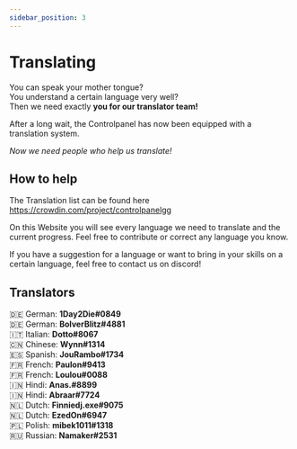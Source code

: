 ```yaml
---
sidebar_position: 3
---
```


# Translating

You can speak your mother tongue?<br/>
You understand a certain language very well?<br/>
Then we need exactly **you for our translator team!**<br/>

After a long wait, the Controlpanel has now been equipped with a translation system.<br/>

_Now we need people who help us translate!_<br/>

## How to help

The Translation list can be found here
https://crowdin.com/project/controlpanelgg

On this Website you will see every language we need to translate and the current progress.
Feel free to contribute or correct any language you know.

If you have a suggestion for a language or want to bring in your skills on a certain language, feel free to contact us on discord!

## Translators

:de: German: **1Day2Die#0849**<br/>
:de: German: **BolverBlitz#4881**<br/>
:it: Italian: **Dotto#8067**<br/>
🇨🇳 Chinese: **Wynn#1314**<br/>
🇪🇸 Spanish: **JouRambo#1734**<br/>
🇫🇷 French: **Paulon#9413**<br/>
🇫🇷 French: **Loulou#0088**<br/>
🇮🇳 Hindi: **Anas.#8899**<br/>
🇮🇳 Hindi: **Abraar#7724**<br/>
🇳🇱 Dutch: **Finniedj.exe#9075**<br/>
🇳🇱 Dutch: **EzedOn#6947**<br/>
🇵🇱 Polish: **mibek1011#1318**<br/>
🇷🇺 Russian: **Namaker#2531**<br/>
